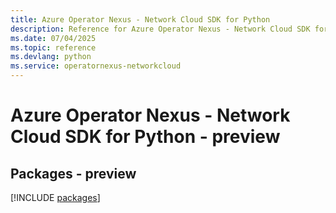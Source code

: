 ```yaml
---
title: Azure Operator Nexus - Network Cloud SDK for Python
description: Reference for Azure Operator Nexus - Network Cloud SDK for Python
ms.date: 07/04/2025
ms.topic: reference
ms.devlang: python
ms.service: operatornexus-networkcloud
---
```

# Azure Operator Nexus - Network Cloud SDK for Python - preview
## Packages - preview
[!INCLUDE [packages](operator-nexus---network-cloud-index.md)]